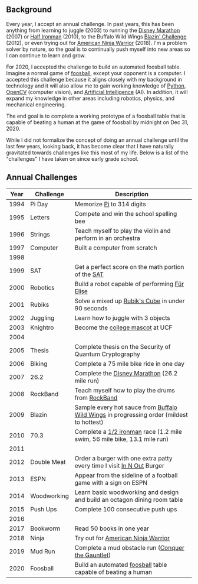 
## Background
Every year, I accept an annual challenge. In past years, this has been anything from learning to juggle (2003) to running the [Disney Marathon](https://www.wdwmagic.com/events/walt-disney-world-marathon.htm) (2007) or [Half Ironman](https://www.ironman.com/im703-races) (2010), to the Buffalo Wild Wings [Blazin' Challenge](https://www.buffalowildwings.com/en/food/sauces/blazin-side-of-sauce/) (2012), or even trying out for [American Ninja Warrior](https://www.nbc.com/american-ninja-warrior) (2018). I'm a problem solver by nature, so the goal is to continually push myself into new areas so I can continue to learn and grow.

For 2020, I accepted the challenge to build an automated foosball table. Imagine a normal game of [foosball](https://en.wikipedia.org/wiki/Table_football), except your opponent is a computer. I accepted this challenge because it aligns closely with my background in technology and it will also allow me to gain working knowledge of [Python](https://www.python.org/), [OpenCV](https://opencv.org/) (computer vision), and [Artificial Intelligence](https://en.wikipedia.org/wiki/Artificial_intelligence) (AI). In addition, it will expand my knowledge in other areas including robotics, physics, and mechanical engineering.

The end goal is to complete a working prototype of a foosball table that is capable of beating a human at the game of foosball by midnight on Dec 31, 2020.

While I did not formalize the concept of doing an annual challenge until the last few years, looking back, it has become clear that I have naturally gravitated towards challenges like this most of my life. Below is a list of the "challenges" I have taken on since early grade school.


## Annual Challenges

| Year | Challenge | Description |
| --- | --- | --- |
| 1994 | Pi Day | Memorize [Pi](https://en.wikipedia.org/wiki/Pi) to 314 digits |
| 1995 | Letters | Compete and win the school spelling bee |
| 1996 | Strings | Teach myself to play the violin and perform in an orchestra |
| 1997 | Computer | Built a computer from scratch |
| 1998 |  |  |
| 1999 | SAT | Get a perfect score on the math portion of the [SAT](https://collegereadiness.collegeboard.org/sat) |
| 2000 | Robotics | Build a robot capable of performing [Für Elise](https://en.wikipedia.org/wiki/F%C3%BCr_Elise) |
| 2001 | Rubiks | Solve a mixed up [Rubik's Cube](https://www.rubiks.com/en-us/rubik-s-cube-3x3.html) in under 90 seconds |
| 2002 | Juggling | Learn how to juggle with 3 objects |
| 2003 | Knightro | Become the [college mascot](https://en.wikipedia.org/wiki/Knightro) at UCF |
| 2004 |  |  |
| 2005 | Thesis | Complete thesis on the Security of Quantum Cryptography |
| 2006 | Biking | Complete a 75 mile bike ride in one day |
| 2007 | 26.2 | Complete the [Disney Marathon](https://www.wdwmagic.com/events/walt-disney-world-marathon.htm) (26.2 mile run) |
| 2008 | RockBand | Teach myself how to play the drums from [RockBand](http://www.rockband4.com/) |
| 2009 | Blazin | Sample every hot sauce from [Buffalo Wild Wings](https://www.buffalowildwings.com/en/food/sauces/blazin-side-of-sauce/) in progressing order (mildest to hottest) |
| 2010 | 70.3 | Complete a [1/2 ironman](https://www.ironman.com/im703-races) race (1.2 mile swim, 56 mile bike, 13.1 mile run) |
| 2011 |  |  |
| 2012 | Double Meat | Order a burger with one extra patty every time I visit [In N Out](https://www.in-n-out.com/) Burger |
| 2013 | ESPN | Appear from the sideline of a football game with a sign on ESPN |
| 2014 | Woodworking | Learn basic woodworking and design and build an octagon dining room table |
| 2015 | Push Ups | Complete 100 consecutive push ups |
| 2016 |  |  |
| 2017 | Bookworm | Read 50 books in one year |
| 2018 | Ninja | Try out for [American Ninja Warrior](https://www.nbc.com/american-ninja-warrior) |
| 2019 | Mud Run | Complete a mud obstacle run ([Conquer the Gauntlet](https://www.conquerthegauntlet.com/)) |
| 2020 | Foosball | Build an automated [foosball](https://en.wikipedia.org/wiki/Table_football) table capable of beating a human |

